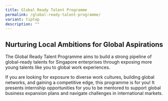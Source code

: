 ```yaml
---
title: Global Ready Talent Programme
permalink: /global-ready-talent-programme/
variant: tiptap
description: ""
---
```

<h2>Nurturing Local Ambitions for Global Aspirations</h2>
<p>The Global Ready Talent Programme aims to build a strong pipeline of global-ready
talents for Singapore enterprises through exposing more young talents like
you to global work experiences.</p>
<p>If you are looking for exposure to diverse work cultures, building global
networks, and gaining a competitive edge, this programme is for you! It
presents internship opportunities for you to be mentored to support global
business expansion plans and navigate challenges in international markets.</p>